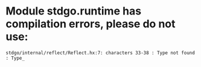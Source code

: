 # Module stdgo.runtime has compilation errors, please do not use:
```
stdgo/internal/reflect/Reflect.hx:7: characters 33-38 : Type not found : Type_

```


